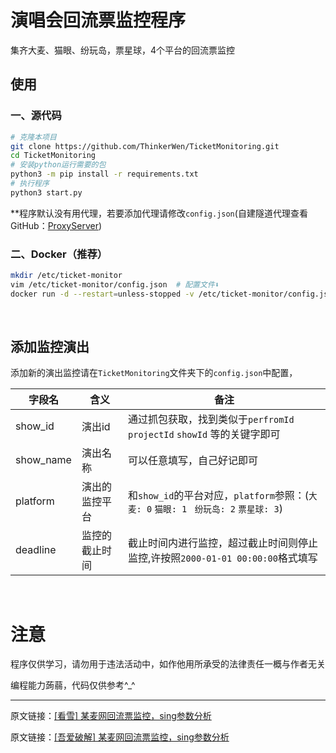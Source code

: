 # 演唱会回流票监控程序

集齐大麦、猫眼、纷玩岛，票星球，4个平台的回流票监控

## 使用

### 一、源代码
```bash
# 克隆本项目
git clone https://github.com/ThinkerWen/TicketMonitoring.git
cd TicketMonitoring
# 安装python运行需要的包
python3 -m pip install -r requirements.txt
# 执行程序
python3 start.py
```
**程序默认没有用代理，若要添加代理请修改`config.json`(自建隧道代理查看GitHub：[ProxyServer](https://github.com/ThinkerWen/ProxyServer))

### 二、Docker（推荐）
```bash
mkdir /etc/ticket-monitor
vim /etc/ticket-monitor/config.json  # 配置文件⬇️
docker run -d --restart=unless-stopped -v /etc/ticket-monitor/config.json:/app/config.json --name="ticket-monitor" designerwang/ticket-monitor:latest
```
<br>

## 添加监控演出

添加新的演出监控请在`TicketMonitoring`文件夹下的`config.json`中配置，

| 字段名       | 含义      | 备注                                                                |
|-----------|---------|-------------------------------------------------------------------|
| show_id   | 演出id    | 通过抓包获取，找到类似于`perfromId` `projectId` `showId` 等的关键字即可              |
| show_name | 演出名称    | 可以任意填写，自己好记即可                                                     |
| platform  | 演出的监控平台 | 和`show_id`的平台对应，`platform`参照：(`大麦: 0` `猫眼: 1` ` 纷玩岛: 2` `票星球: 3`) |
| deadline  | 监控的截止时间 | 截止时间内进行监控，超过截止时间则停止监控,许按照`2000-01-01 00:00:00`格式填写                |


<br>

# 注意

程序仅供学习，请勿用于违法活动中，如作他用所承受的法律责任一概与作者无关

编程能力蒟蒻，代码仅供参考^_^

----

原文链接：<a href="https://bbs.kanxue.com/thread-279165.htm">[看雪] 某麦网回流票监控，sing参数分析</a>

原文链接：<a href="https://www.52pojie.cn/forum.php?mod=viewthread&tid=1845064&extra=page%3D1%26filter%3Dtypeid%26typeid%3D378">[吾爱破解] 某麦网回流票监控，sing参数分析</a>